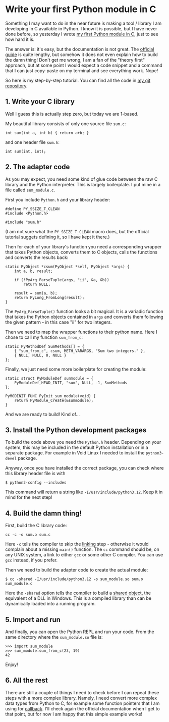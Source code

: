 # Write your first Python module in C

Something I may want to do in the near future is making a tool /
library I am developing in C available in Python. I know it is
possible, but I have never done before, so yesterday I wrote
[my first Python module in C](https://git.tronto.net/python-c),
just to see how hard it is.

The answer is: it's easy, but the documentation is not great. The
[official guide](https://docs.python.org/3/extending/extending.html)
is quite lengthy, but somehow it does not even explain how to build
the damn thing! Don't get me wrong, I am a fan of the "theory first"
approach, but at some point I would expect a code snippet and a
command that I can just copy-paste on my terminal and see everything
work. Nope!

So here is my step-by-step tutorial. You can find all the code in
[my git repository](https://git.tronto.net/python-c).

## 1. Write your C library

Well I guess this is actually step zero, but today we are 1-based.

My beautiful library consists of only one source file `sum.c`:

```
int sum(int a, int b) { return a+b; }
```

and one header file `sum.h`:

```
int sum(int, int);
```

## 2. The adapter code

As you may expect, you need some kind of glue code between the raw
C library and the Python interpreter. This is largely boilerplate.
I put mine in a file called `sum_module.c`.

First you include `Python.h` and your library header:

```
#define PY_SSIZE_T_CLEAN
#include <Python.h>

#include "sum.h"
```

(I am not sure what the `PY_SSIZE_T_CLEAN` macro does, but the official
tutorial suggets defining it, so I have kept it there.)

Then for each of your library's function you need a corresponding
wrapper that takes Python objects, converts them to C objects, calls
the functions and converts the results back:

```
static PyObject *csum(PyObject *self, PyObject *args) {
	int a, b, result;

	if (!PyArg_ParseTuple(args, "ii", &a, &b))
		return NULL;

	result = sum(a, b);
	return PyLong_FromLong(result);
}
```

The `PyArg_ParseTuple()` function looks a bit magical. It is a
variadic function that takes the Python objects contained in `args`
and converts them following the given pattern - in this case "ii" for
two integers.

Then we need to map the wrapper functions to their python name. Here
I chose to call my function `sum_from_c`:

```
static PyMethodDef SumMethods[] = {
	{ "sum_from_c", csum, METH_VARARGS, "Sum two integers." },
	{ NULL, NULL, 0, NULL }
};
```

Finally, we just need some more boilerplate for creating the module:

```
static struct PyModuleDef summodule = {
	PyModuleDef_HEAD_INIT, "sum", NULL, -1, SumMethods
};

PyMODINIT_FUNC PyInit_sum_module(void) {
	return PyModule_Create(&summodule);
}
```

And we are ready to build! Kind of...

## 3. Install the Python development packages

To build the code above you need the `Python.h` header. Depending
on your system, this may be included in the default Python installation
or in a separate package. For example in Void Linux I needed to
install the `pytnon3-devel` package.

Anyway, once you have installed the correct package, you can check
where this library header file is with

```
$ python3-config --includes
```

This command will return a string like `-I/usr/include/python3.12`.
Keep it in mind for the next step!

## 4. Build the damn thing!

First, build the C library code:

```
cc -c -o sum.o sum.c
```

Here `-c` tells the compiler to skip the
[linking](https://en.wikipedia.org/wiki/Linker_(computing)) step -
otherwise it would complain about a missing `main()` function.  The
`cc` command should be, on any UNIX system, a link to either `gcc`
or some other C compiler. You can use `gcc` instead, if you prefer.

Then we need to build the adapter code to create the actual module:

```
$ cc -shared -I/usr/include/python3.12 -o sum_module.so sum.o sum_module.c
```

Here the `-shared` option tells the compiler to build a
[shared object](https://en.wikipedia.org/wiki/Shared_library),
the equivalent of a DLL in Windows. This is a compiled library than
can be dynamically loaded into a running program.

## 5. Import and run

And finally, you can open the Python REPL and run your code. From the same
directory where the `sum_module.so` file is:

```
>>> import sum_module
>>> sum_module.sum_from_c(23, 19)
42
```

Enjoy!

## 6. All the rest

There are still a couple of things I need to check before I can
repeat these steps with a more complex library. Namely, I need
convert more complex data types from Python to C, for example some
function pointers that I am using for
[callback](../2024-06-20-callback-log).  I'll check again the
official documentation when I get to that point, but for now I am
happy that this simple example works!
